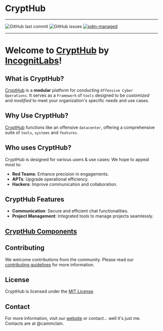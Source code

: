 
# CryptHub
---

![GitHub last commit](https://img.shields.io/github/last-commit/IncognitLabs/CryptHub)
![GitHub issues](https://img.shields.io/github/issues/IncognitLabs/CryptHub)
[![pdm-managed](https://img.shields.io/badge/pdm-managed-blueviolet)](https://pdm-project.org)

---

# Welcome to [CryptHub](https://github.com/IncognitLabs/CryptHub) by [IncognitLabs](https://github.com/IncognitLabs)!

## What is CryptHub?

[CryptHub](https://github.com/IncognitLabs/CryptHub) is a **modular** platform for conducting `Offensive Cyber Operations`. 
It serves as a `Framework` of `tools` designed to be *customized* and *modified* to meet your organization's specific needs and use cases.

## Why Use CryptHub?

[CryptHub](https://github.com/IncognitLabs/CryptHub) functions like an offensive `datacenter`, offering a comprehensive suite of `tools`, `systems` and `features`.

## Who uses CryptHub?
CryptHub is designed for various users & use cases:
We hope to appeal most to:
- **Red Teams**: Enhance precision in engagements.
- **APTs**: Upgrade operational efficiency.
- **Hackers**: Improve communication and collaboration.

## CryptHub Features

- **Communication**: Secure and efficient chat functionalities.
- **Project Management**: Integrated tools to manage projects seamlessly.

## [CryptHub Components](src/crypthub/components/COMPONENTS.md)

## Contributing

We welcome contributions from the community. Please read our [contributing guidelines](CONTRIBUTING) for more information.

## License

CryptHub is licensed under the [MIT License](CryptHub-1/LICENSE).

## Contact

For more information, visit our [website](https://crypthub.io) or contact... well it's just me. Contacts are at @cammclain.


